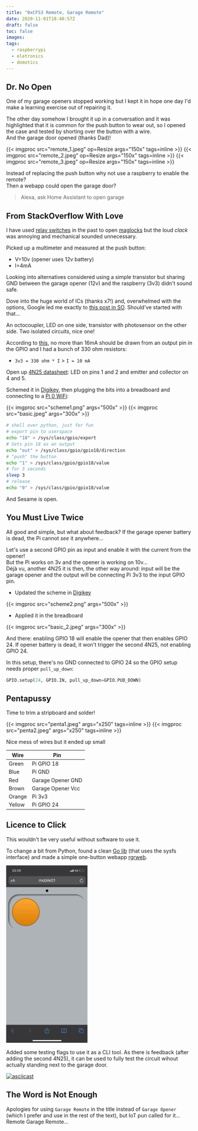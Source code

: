 ```yaml
---
title: "0xCF53 Remote, Garage Remote"
date: 2020-11-01T18:40:57Z
draft: false
toc: false
images:
tags: 
  - raspberrypi
  - eletronics
  - domotics
---
```


## Dr. No Open

One of my garage openers stopped working but I kept it in hope one day I'd make a learning exercise out of repairing it.

The other day somehow I brought it up in a conversation and it was highlighted that it is common for the push button to wear out, so I opened the case and tested by shorting over the button with a wire.  
And the garage door opened (thanks Dad)!

{{< imgproc src="remote_1.jpeg" op=Resize args="150x" tags=inline >}}
{{< imgproc src="remote_2.jpeg" op=Resize args="150x" tags=inline >}}
{{< imgproc src="remote_3.jpeg" op=Resize args="150x" tags=inline >}}

Instead of replacing the push button why not use a raspberry to enable the remote?  
Then a webapp could open the garage door?  
> Alexa, ask Home Assistant to open garage

## From StackOverflow With Love

I have used [relay switches](https://en.wikipedia.org/wiki/Relay) in the past to open [maglocks](https://en.wikipedia.org/wiki/Electromagnetic_lock) but the loud *clack* was annoying and mechanical sounded unnecessary.

Picked up a multimeter and measured at the push button:
* V=10v (opener uses 12v battery)
* I=4mA

Looking into alternatives considered using a simple transistor but sharing GND between the garage opener (12v) and the raspberry (3v3) didn't sound safe.

Dove into the huge world of ICs (thanks x7!) and, overwhelmed with the options, Google led me exactly to [this post in SO](https://electronics.stackexchange.com/questions/76682/shorting-a-remote-control-pushbutton-with-gpio-and-a-transistor). Should've started with that...

An octocoupler, LED on one side, transistor with photosensor on the other side. Two isolated circuits, nice one!

According to [this](http://www.mosaic-industries.com/embedded-systems/microcontroller-projects/raspberry-pi/gpio-pin-electrical-specifications#rpi-gpio-input-voltage-and-output-current-limitations), no more than 16mA should be drawn from an output pin in the GPIO and I had a bunch of 330 ohm resistors:

* `3v3 = 330 ohm * I` > `I = 10 mA`

Open up [4N25 datasheet](https://www.digikey.com/en/products/detail/lite-on-inc/4N25/385762): LED on pins 1 and 2 and emitter and collector on 4 and 5.

Schemed it in [Digikey](https://www.digikey.pt/schemeit/project/rgr1-cc1bac87b73e494884bbe0246aa2afe0/), then plugging the bits into a breadboard and connecting to a [Pi 0 WiFi](https://www.raspberrypi.org/products/raspberry-pi-zero-w/):

{{< imgproc src="scheme1.png" args="500x" >}}
{{< imgproc src="basic.jpeg" args="300x" >}}

```bash
# shell over python, just for fun
# export pin to userspace
echo "18" > /sys/class/gpio/export
# Sets pin 18 as an output
echo "out" > /sys/class/gpio/gpio18/direction
# "push" the button
echo "1" > /sys/class/gpio/gpio18/value
# for 3 seconds
sleep 3
# release
echo "0" > /sys/class/gpio/gpio18/value 
```

And Sesame is open.

## You Must Live Twice

All good and simple, but what about feedback? If the garage opener battery is dead, the Pi cannot *see* it anywhere...

Let's use a second GPIO pin as input and enable it with the current from the opener!  
But the Pi works on 3v and the opener is working on 10v...  
Déjà vu, another 4N25 it is then, the other way around: input will be the garage opener and the output will be connecting Pi 3v3 to the input GPIO pin.

* Updated the scheme in [Digikey](https://www.digikey.pt/schemeit/project/rgr1-cc1bac87b73e494884bbe0246aa2afe0/b59742577e02417988ec0c8ade0acb29)

{{< imgproc src="scheme2.png" args="500x" >}}

* Applied it in the breadboard

{{< imgproc src="basic_2.jpeg" args="300x" >}}

And there: enabling GPIO 18 will enable the opener that then enables GPIO 24. If opener battery is dead, it won't trigger the second 4N25, not enabling GPIO 24.

In this setup, there's no GND connected to GPIO 24 so the GPIO setup needs proper `pull_up_down`:

```python
GPIO.setup(24, GPIO.IN, pull_up_down=GPIO.PUD_DOWN)
```

## Pentapussy

Time to trim a stripboard and solder!

{{< imgproc src="penta1.jpeg" args="x250" tags=inline >}}
{{< imgproc src="penta2.jpeg" args="x250" tags=inline >}}

Nice mess of wires but it ended up small

| Wire | Pin |
| ---- | --- |
| Green | Pi GPIO 18 |
| Blue  | Pi GND     |
| Red   | Garage Opener GND |
| Brown | Garage Opener Vcc |
| Orange | Pi 3v3     |
| Yellow | Pi GPIO 24 |

## Licence to Click

This wouldn't be very useful without software to use it.

To change a bit from Python, found a clean [Go lib](https://github.com/warthog618/gpio) (that uses the sysfs interface) and made a simple one-button webapp [rgrweb](https://github.com/fopina/rgrweb).

![rgrweb](https://raw.githubusercontent.com/fopina/rgrweb/assets/Image.GIF)

Added some testing flags to use it as a CLI tool. As there is feedback (after adding the second 4N25), it can be used to fully test the circuit wihout actually standing next to the garage door.

[![asciicast](https://asciinema.org/a/J1YR3McPxz5NykMiu7M9PcVxb.svg)](https://asciinema.org/a/J1YR3McPxz5NykMiu7M9PcVxb?autoplay=1)

## The Word is Not Enough

Apologies for using `Garage Remote` in the title instead of `Garage Opener` (which I prefer and use in the rest of the text), but IoT pun called for it... Remote Garage Remote...
